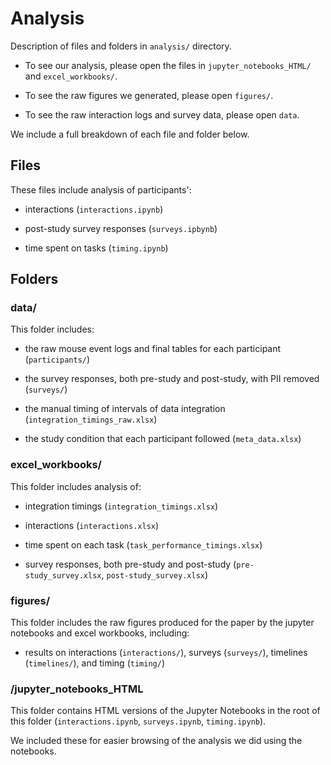 # Analysis

Description of files and folders in `analysis/` directory.

- To see our analysis, please open the files in `jupyter_notebooks_HTML/` and `excel_workbooks/`.

- To see the raw figures we generated, please open `figures/`.

- To see the raw interaction logs and survey data, please open `data`.

We include a full breakdown of each file and folder below.

## Files

These files include analysis of participants':

- interactions (`interactions.ipynb`)

- post-study survey responses (`surveys.ipbynb`)

- time spent on tasks (`timing.ipynb`)

## Folders

### data/

This folder includes:

- the raw mouse event logs and final tables for each participant (`participants/`)

- the survey responses, both pre-study and post-study, with PII removed (`surveys/`)

- the manual timing of intervals of data integration (`integration_timings_raw.xlsx`)

- the study condition that each participant followed (`meta_data.xlsx`)

### excel_workbooks/

This folder includes analysis of:

- integration timings (`integration_timings.xlsx`)

- interactions (`interactions.xlsx`)

- time spent on each task (`task_performance_timings.xlsx`)

- survey responses, both pre-study and post-study (`pre-study_survey.xlsx`, `post-study_survey.xlsx`)

### figures/

This folder includes the raw figures produced for the paper by the jupyter notebooks and excel workbooks, including:

- results on interactions (`interactions/`), surveys (`surveys/`), timelines (`timelines/`), and timing (`timing/`)

### /jupyter_notebooks_HTML

This folder contains HTML versions of the Jupyter Notebooks in the root of this folder (`interactions.ipynb`, `surveys.ipynb`, `timing.ipynb`).

We included these for easier browsing of the analysis we did using the notebooks.
